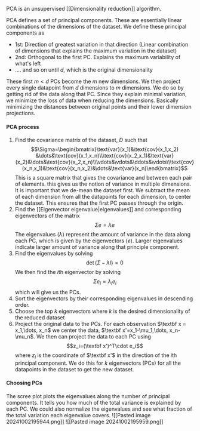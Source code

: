 PCA is an unsupervised [[Dimensionality reduction]] algorithm.

PCA defines a set of principal components. These are essentially linear combinations of the dimensions of the dataset. We define these principal components as 
- 1st: Direction of greatest variation in that direction (Linear combination of dimensions that explains the maximum variation in the dataset)
- 2nd: Orthogonal to the first PC. Explains the maximum variability of what's left
- .... and so on until $d$, which is the original dimensionality

These first $m<d$ PCs become the $m$ new dimensions. We then project every single datapoint from $d$ dimensions to $m$ dimensions. We do so by getting rid of the data along that PC. Since they explain minimal variation, we minimize the loss of data when reducing the dimensions. Basically minimizing the distances between original points and their lower dimension projections.

#### PCA process
1. Find the covariance matrix of the dataset, $D$ such that $$\Sigma=\begin{bmatrix}\text{var}(x_1)&\text{cov}(x_1,x_2) &\dots&\text{cov}(x_1,x_n)\\\text{cov}(x_2,x_1)&\text{var}(x_2)&\dots&\text{cov}(x_2,x_n)\\\vdots&\vdots&\ddots&\vdots\\\text{cov}(x_n,x_1)&\text{cov}(x_n,x_2)&\dots&\text{var}(x_n)\end{bmatrix}$$
	This is a square matrix that gives the covariance and between each pair of elements. this gives us the notion of variance in multiple dimensions. It is important that we de-mean the dataset first. We subtract the mean of each dimension from all the datapoints for each dimension, to center the dataset. This ensures that the first PC passes through the origin. 
1. Find the [[Eigenvector eigenvalue|eigenvalues]] and corresponding eigenvectors of the matrix$$\Sigma e=\lambda e$$The eigenvalues ($\lambda$) represent the amount of variance in the data along each PC, which is given by the eigenvectors ($e$). Larger eigenvalues indicate larger amount of variance along that principle component. 
2. Find the eigenvalues by solving $$\det (\Sigma-\lambda I)=0$$We then find the $i$th eigenvector by solving $$\Sigma e_i=\lambda_i e_i$$ which will give us the PCs.
3. Sort the eigenvectors by their corresponding eigenvalues in descending order. 
4. Choose the top $k$ eigenvectors where $k$ is the desired dimensionality of the reduced dataset
5. Project the original data to the PCs. For each observation $\textbf x = x_1,\dots, x_n$ we center the data, $\textbf x'=x_1-\mu_1,\dots, x_n-\mu_n$. We then can project the data to each PC using $$z_i=(\textbf x')^T\cdot e_i$$where $z_i$ is the coordinate of $\textbf x'$ in the direction of the $i$th principal component. We do this for $k$ eigenvectors (PCs) for all the datapoints in the dataset to get the new dataset. 


#### Choosing PCs
The scree plot plots the eigenvalues along the number of principal components. It tells you how much of the total variance is explained by each PC. We could also normalize the eigenvalues and see what fraction of the total variation each eigenvalue covers. ![[Pasted image 20241002195944.png]]
![[Pasted image 20241002195959.png]]

